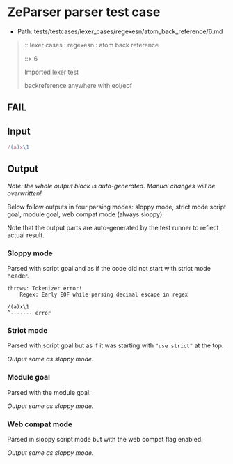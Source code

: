 # ZeParser parser test case

- Path: tests/testcases/lexer_cases/regexesn/atom_back_reference/6.md

> :: lexer cases : regexesn : atom back reference
>
> ::> 6
>
> Imported lexer test
>
> backreference anywhere with eol/eof

## FAIL

## Input

`````js
/(a)x\1
`````

## Output

_Note: the whole output block is auto-generated. Manual changes will be overwritten!_

Below follow outputs in four parsing modes: sloppy mode, strict mode script goal, module goal, web compat mode (always sloppy).

Note that the output parts are auto-generated by the test runner to reflect actual result.

### Sloppy mode

Parsed with script goal and as if the code did not start with strict mode header.

`````
throws: Tokenizer error!
    Regex: Early EOF while parsing decimal escape in regex

/(a)x\1
^------- error
`````

### Strict mode

Parsed with script goal but as if it was starting with `"use strict"` at the top.

_Output same as sloppy mode._

### Module goal

Parsed with the module goal.

_Output same as sloppy mode._

### Web compat mode

Parsed in sloppy script mode but with the web compat flag enabled.

_Output same as sloppy mode._
